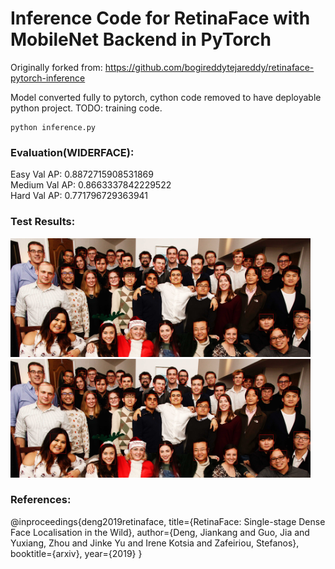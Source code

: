 
# Inference Code for RetinaFace with MobileNet Backend in PyTorch

Originally forked from: https://github.com/bogireddytejareddy/retinaface-pytorch-inference

Model converted fully to pytorch, cython code removed to have deployable python project. TODO: training code.


```Shell
python inference.py
```

### Evaluation(WIDERFACE):
Easy   Val AP: 0.8872715908531869
<br>
Medium Val AP: 0.8663337842229522
<br>
Hard   Val AP: 0.771796729363941
<br>

### Test Results:
<img src="https://github.com/hcl14/retinaface-pytorch-inference/blob/master/test_results/header2017.jpg" width="480" height="190">
<img src="https://github.com/hcl14/retinaface-pytorch-inference/blob/master/test_results/header2017.jpg" width="480" height="190">

### References:
@inproceedings{deng2019retinaface, title={RetinaFace: Single-stage Dense Face Localisation in the Wild}, author={Deng, Jiankang and Guo, Jia and Yuxiang, Zhou and Jinke Yu and Irene Kotsia and Zafeiriou, Stefanos}, booktitle={arxiv}, year={2019} }
